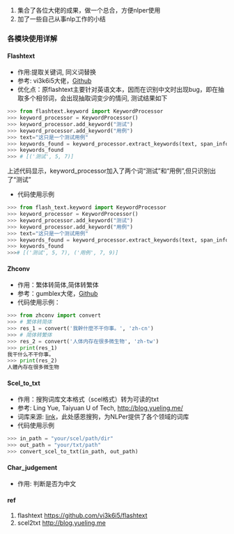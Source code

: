 
1. 集合了各位大佬的成果，做一个总合，方便nlper使用
2. 加了一些自己从事nlp工作的小结



### 各模块使用详解
#### Flashtext
- 作用:提取关键词, 同义词替换
- 参考: vi3k6i5大佬，[Github](https://github.com/vi3k6i5/flashtext)
- 优化点：原flashtext主要针对英语文本，因而在识别中文时出现bug，即在抽取多个相邻词，会出现抽取词变少的情问, 测试结果如下
```python
>>> from flashtext.keyword import KeywordProcessor
>>> keyword_processor = KeywordProcessor()
>>> keyword_processor.add_keyword("测试")
>>> keyword_processor.add_keyword("用例")
>>> text="这只是一个测试用例"
>>> keywords_found = keyword_processor.extract_keywords(text, span_info=True)
>>> keywords_found
>>> # [('测试', 5, 7)]
```
上述代码显示，keyword_processor加入了两个词“测试”和“用例”,但只识别出了“测试”


- 代码使用示例
```python
>>> from flash_text.keyword import KeywordProcessor
>>> keyword_processor = KeywordProcessor()
>>> keyword_processor.add_keyword("测试")
>>> keyword_processor.add_keyword("用例")
>>> text="这只是一个测试用例"
>>> keywords_found = keyword_processor.extract_keywords(text, span_info=True)
>>> keywords_found
>>># [('测试', 5, 7), ('用例', 7, 9)]
```
#### Zhconv
- 作用：繁体转简体,简体转繁体
- 参考：gumblex大佬，[Github](https://github.com/gumblex/zhconv)
- 代码使用示例：
```python
>>> from zhconv import convert
>>> # 繁体转简体
>>> res_1 = convert('我幹什麼不干你事。', 'zh-cn')
>>> # 简体转繁体
>>> res_2 = convert('人体内存在很多微生物', 'zh-tw')
>>> print(res_1)
我干什么不干你事。
>>> print(res_2)
人體內存在很多微生物
```

#### Scel_to_txt
- 作用：搜狗词库文本格式（scel格式）转为可读的txt
- 参考: Ling Yue, Taiyuan U of Tech, http://blog.yueling.me/
- 词库来源: [link](https://pinyin.sogou.com/dict/)，此处感恩搜狗，为NLPer提供了各个领域的词库
- 代码使用示例
```python
>>> in_path = "your/scel/path/dir"
>>> out_path = "your/txt/path"
>>> convert_scel_to_txt(in_path, out_path)
```

#### Char_judgement
- 作用: 判断是否为中文




#### ref
1. flashtext https://github.com/vi3k6i5/flashtext
2. scel2txt http://blog.yueling.me
